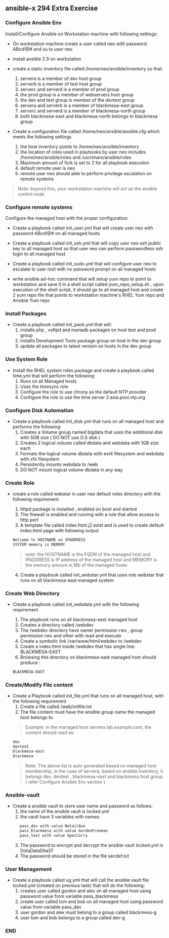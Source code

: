 ## ansible-x 294 Extra Exercise 

### Configure Ansible Env

Install/Configure Ansible on Workstation machine with following settings:
+ On workstation machine create a user called neo with password ABcd!@# and su to user neo 

+ install ansible 2.9 on workstation 

+ create a static inventory file called /home/neo/ansible/inventory so that:
   1. servera is a member of dev host group
   2. serverb is a member of test host group 
   3. serverc and serverd is a member of prod group
   4. the prod group is a member of webservers host group 
   5. the dev and test group is member of the devtest group 
   6. servera and serverb is a member of blackmesa-east group 
   7. serverc and serverd is a member of blackmesa-north group 
   8. both blackmesa-east and blackmesa-north belongs to blackmesa group 

+ Create a configuration file called /home/neo/ansible/ansible.cfg which meets the following settings
   1. the host inventory points to /home/neo/ansible/inventory 
   2. the location of roles used in playbooks by user neo includes /home/neo/ansible/roles and /usr/share/ansible/roles 
   3. Maximum amount of fork is set to 2 for all playbook execution 
   4. default remote user is neo 
   5. remote user neo should able to perform privilege escalation on remote systems 

> Note: beyond this, your workstation machine will act as the ansible control node

### Configure remote systems 
Configure the managed host with the proper configuration: 
+ Create a playbook called init_user.yml that will create user neo with password ABcd!@# on all managed hosts 

+ Create a playbook called init_ssh.yml that will copy user neo ssh public key to all managed host so that user neo can perform passwordless ssh login to all managed host

+ Create a playbook called init_sudo.yml that will configure user neo to escalate to user root with no password prompt on all managed hosts

+ write ansible ad-hoc command that will setup yum repo to point to workstation and save it in a shell script called yum_repo_setup.sh , upon execution of the shell script, it should go to all managed host and create 2 yum repo file that points to workstation machine's RHEL Yum repo and Ansible Yum repo

### Install Packages
+ Create a playbook called init_pack.yml that will:
   1. installs php , vsftpd and  mariadb packages on host test and prod group
   2. installs Development Tools package group on host in the dev group
   3. update all packages to latest version on hosts in the dev group 

### Use System Role 
+ Install the RHEL system roles package and create a playbook called time.yml that will perform the following:
   1. Runs on all Managed hosts
   2. Uses the timesync role 
   3. Configure the role to use chrony as the default NTP provider 
   4. Configure the role to use the time server 2.asia.pool.ntp.org

### Configure Disk Automation 
+ Create a playbook called init_disk.yml that runs on all managed host and performs the following: 
   1. Creates a Volume group named bigdata that uses the additional disk with 5GB size ( DO NOT use O.S disk )
   2. Creates 2 logical volume called dbdata and webdata with 1GB size each 
   3. Formats the logical volume dbdata with ext4 filesystem and webdata with xfs filesystem 
   4. Persistently mounts webdata to /web 
   5. DO NOT mount logical volume dbdata in any way 

### Create Role
+ create a role called webstar in user neo default roles directory with the following requirement:
   1. httpd package is installed , enabled on boot and started
   2. The firewall is enabled and running with a rule that allow access to http port 
   3. A template file called index.html.j2 exist and is used to create default index.html page with following output 

   ```sh
   Welcome to HOSTNAME on IPADDRESS
   SYSTEM memory is MEMORY
   ```

   >note: the HOSTNAME is the FQDN of the managed host and IPADDRESS is IP address of the managed host and MEMORY is the memory amount in Mb of the managed hosts
   4. Create a playbook called init_webstar.yml that uses role webstar that runs on all blackmesa-east managed system 

### Create Web Directory 
+ Create a playbook called init_webdata.yml with the following requirement
   1. The playbook runs on all blackmesa-east managed host
   2. Creates a directory called /webdev 
   3. The /webdev directory have owner permission rwx , group permission rwx and other with read and execute 
   4. Create a symbolic link /var/www/html/webdev to /webdev 
   5. Create a index.html inside /webdev that has single line: BLACKMESA-EAST
   6. Browsing this directory on blackmesa-east managed host should produce : 

   ```sh 
   BLACKMESA-EAST
   ```

### Create/Modify File content
+ Create a Playbook called init_file.yml that runs on all managed host, with the following requirement 
   1. Create a file called  /web/initfile.txt 
   2. The file content must have the ansible group name the managed host belongs to.
   >Example: in the managed host servera.lab.example.com, the content should read as:
   ```sh 
   dev
   devtest
   blackmesa-east
   blackmesa
   ```
   >Note: The above list is auto generated based on managed host membership, in the case of servera, based on ansible inventory, it belongs dev, devtest , blackmesa-east and blackmesa host group ( refer Configure Ansible Env section )

### Ansible-vault 
+ Create a ansible vault to store user name and password as follows:
   1. the name of the ansible vault is locked.yml 
   2. the vault have 3 variables with names:
   ```sh 
      pass_dev with value NotailAna
      pass_blackmesa with value GordonFreeman
      pass_test with value SpecCarry
   ```
   3. The password to encrypt and decrypt the ansible vault locked.yml is DotaDataDita37
   4. The password should be stored in the file secdef.txt 


### User Management 
+ Create a playbook called ug.yml that will call the ansible vault file locked.yml (created on previous task) that will do the following:
   1. creates user called gordon and alex on all managed host using password value from variable pass_blackmesa 
   2. create user called tom and bob on all managed host using password value from variable pass_dev 
   3. user gordon and alex must belong to a group called blackmesa-g
   4. user tom and bob belongs to a group called dev-g 


### END

